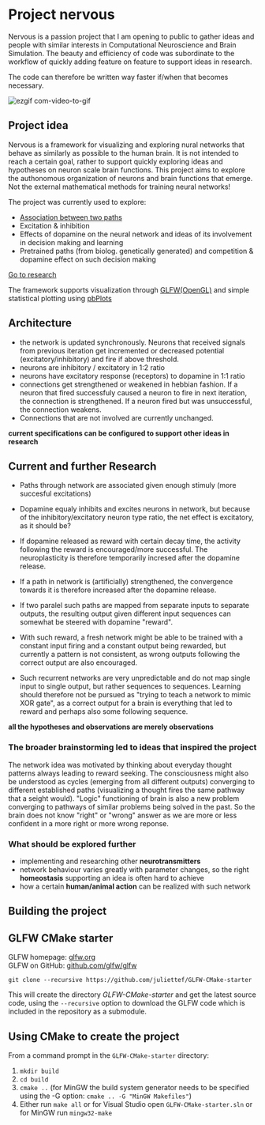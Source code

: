 # Project nervous
Nervous is a passion project that I am opening to public to gather ideas and people with similar interests in Computational Neuroscience and Brain Simulation. The beauty and efficiency of code was subordinate to the workflow of quickly adding feature on feature to support ideas in research.

The code can therefore be written way faster if/when that becomes necessary.

![ezgif com-video-to-gif](https://github.com/MAZI2/Nervous-Computational-Neuroscience/assets/65289043/ccf9cf00-f687-4e8a-9ab8-d5ed190ef1e2)

## Project idea
Nervous is a framework for visualizing and exploring nural networks that behave as similarly as possible to the human brain. It is not intended to reach a certain goal, rather to support quickly exploring ideas and hypotheses on neuron scale brain functions. This project aims to explore the authonomous organization of neurons and brain functions that emerge. Not the external mathematical methods for training neural networks!

The project was currently used to explore:

- [Association between two paths](https://drive.google.com/file/d/1XTYDKF0OEK_ByyZHTQKWOlLMf3-tvzsJ/view?usp=drive_link)
- Excitation & inhibition
- Effects of dopamine on the neural network and ideas of its involvement in decision making and learning
- Pretrained paths (from biolog. genetically generated) and competition & dopamine effect on such decision making

[Go to research](#current-and-further-research)

The framework supports visualization through [GLFW(OpenGL)](https://github.com/glfw/glfw) and simple statistical plotting using [pbPlots](https://github.com/InductiveComputerScience/pbPlots)

## Architecture
- the network is updated synchronously. Neurons that received signals from previous iteration get incremented or decreased potential (excitatory/inhibitory) and fire if above threshold. 
- neurons are inhibitory / excitatory in 1:2 ratio
- neurons have excitatory response (receptors) to dopamine in 1:1 ratio
- connections get strengthened or weakened in hebbian fashion. If a neuron that fired successfuly caused a neuron to fire in next iteration, the connection is strengthened. If a neuron fired but was unsuccessful, the connection weakens. 
- Connections that are not involved are currently unchanged.

**current specifications can be configured to support other ideas in research**

## Current and further Research
- Paths through network are associated given enough stimuly (more succesful excitations) 

- Dopamine equaly inhibits and excites neurons in network, but because of the inhibitory/excitatory neuron type ratio, the net effect is excitatory, as it should be?
- If dopamine released as reward with certain decay time, the activity following the reward is encouraged/more successful. The neuroplasticity is therefore temporarily incresed after the dopamine release.
- If a path in network is (artificially) strengthened, the convergence towards it is therefore increased after the dopamine release.
- If two paralel such paths are mapped from separate inputs to separate outputs, the resulting output given different input sequences can somewhat be steered with dopamine "reward".
- With such reward, a fresh network might be able to be trained with a constant input firing and a constant output being rewarded, but currently a pattern is not consistent, as wrong outputs following the correct output are also encouraged.
- Such recurrent networks are very unpredictable and do not map single input to single output, but rather sequences to sequences. Learning should therefore not be pursued as "trying to teach a network to mimic XOR gate", as a correct output for a brain is everything that led to reward and perhaps also some following sequence. 


**all the hypotheses and observations are merely observations**

### The broader brainstorming led to ideas that inspired the project
The network idea was motivated by thinking about everyday thought patterns always leading to reward seeking.
The consciousness might also be understood as cycles (emerging from all different outputs) converging to different established paths (visualizing a thought fires the same pathway that a seight would).
"Logic" functioning of brain is also a new problem converging to pathways of similar problems being solved in the past. So the brain does not know "right" or "wrong" answer as we are more or less confident in a more right or more wrong reponse.

### What should be explored further
- implementing and researching other **neurotransmitters**
- network behaviour varies greatly with parameter changes, so the right **homeostasis** supporting an idea is often hard to achieve
- how a certain **human/animal action** can be realized with such network 

## Building the project
## GLFW CMake starter
GLFW homepage: [glfw.org](https://www.glfw.org/)  
GLFW on GitHub: [github.com/glfw/glfw](https://www.github.com/glfw/glfw)

```
git clone --recursive https://github.com/juliettef/GLFW-CMake-starter
```
This will create the directory _GLFW-CMake-starter_ and get the latest source code, using the ```--recursive``` option to download the GLFW code which is included in the repository as a submodule.

## Using CMake to create the project

From a command prompt in the `GLFW-CMake-starter` directory:
1. `mkdir build`
1. `cd build`
1. `cmake ..` (for MinGW the build system generator needs to be specified using the -G option: `cmake .. -G "MinGW Makefiles"`)
1. Either run `make all` or for Visual Studio open `GLFW-CMake-starter.sln` or for MinGW run `mingw32-make`

